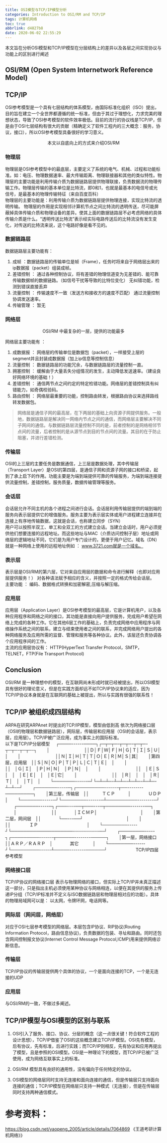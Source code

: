 ```yaml
---
title: OSI模型与TCP/IP模型分析
categories: Introduction to OSI/RM and TCP/IP 
tags: 计算机网络
toc: true
abbrlink: d4827b8
date: 2020-06-02 22:55:29
---
```






本文旨在分析OSI模型和TCP/IP模型在分层结构上的差异以及各层之间实现协议与功能上的区别进行阐述<br>
## OSI/RM (Open System Internetwork Reference Model)
## TCP/IP 
 <!-- more -->
OSI参考模型是一个具有七层结构的体系模型，由国际标准化组织（ISO）提出，目的旨在建立一个全世界都遵循的统一标准，但由于其过于理想化，力求完美的理想状态，导致了OSI参考模型的软件效率极低。目前的流行的协议栈是TCP/IP，但是由于OSI七层结构有很大的贡献（精确定义了软件工程内的三大概念：服务，协议，接口），所以OSI参考模型具备很好的学习意义。<br>
<p align="center">本文以自底向上的方式来介绍OSI/RM</p>

### 物理层
物理层是OSI参考模型中的最底层，主要定义了系统的电气、机械、过程和功能标准。如：电压、物理数据速率、最大传输距离、物理联接器和其他的类似特性。物理层的主要功能是利用传输介质为数据链路层提供物理联接，负责数据流的物理传输工作。物理层传输的基本单位是比特流，即0和1，也就是最基本的电信号或光信号，是最基本的物理传输特征（来自百度百科）<br>
物理层的主要功能是：利用传输介质为数据链路层提供物理连接，实现比特流的透明传输。
物理层的作用是实现相邻计算机节点之间比特流的透明传送，尽可能屏蔽掉具体传输介质和物理设备的差异。使其上面的数据链路层不必考虑网络的具体传输介质是什么。“透明传送比特流”表示经实际电路传送后的比特流没有发生变化，对传送的比特流来说，这个电路好像是看不见的。

### 数据链路层
数据链路层主要功能有：
1. 成帧 ：数据链路层的传输单位是帧（Frame），任务时将来自于网络层出来的ip数据报（packet）组装成帧。
2. 差错控制 ： 通过各种控制协议，将有差错的物理信道变为无差错的、能可靠传输数据帧的数据链路。（如信号干扰等导致的比特位变化） 无纠错功能，检测到错误直接丢弃
3. 流量控制 ： 传输速度不一致（发送方和接收方的速度不匹配） 通过流量控制协调发送速率。
4. 传输管理 ：  暂无

### 网络层
<p align="center">OSI/RM 中最复杂的一层，提供的功能最多 </p>

网络层主要功能有 ：
1. 成数据报 ： 网络层的传输单位是数据包（packet），一样接受上层的segment并且封装成数据报（加上ip信息等控制信息）
2. 流量控制 ： 数据链路层的功能冗余，与数据链路层的流量控制一直。
3. 拥塞控制 ： 缓解由于大量丢失分组情况的发生，主动降低发送速率。（建设良好网络环境的基础！）
4. 差错控制 ： 通信两节点之间约定的特定检错功能。网络层的差错控制具有纠错能力，如奇偶校验码。
5. 路由控制 ： 网络层最重要的功能，控制路由转发，根据路由协议来选择路线转发数据包。

> 网络层是通信子网的最高层，在下两层的基础上向资源子网提供服务。一般地，数据链路层是解决同一网络内节点之间的通信，而网络层主要解决不同子网间的通信。与数据链路层流量控制不同的是，前者控制的是网络相邻节点间的流量，后者控制的是从源节点到目的节点间的流量。其目的在于防止阻塞，并进行差错检测。

### 传输层 
OSI的上三层的主要任务是数据通信，上三层是数据处理，其中传输层（Transport Layer）是OSI的第四层，是通信子网和资源子网的接口和桥梁，起到了承上启下的作用。功能主要是为端到端提供可靠的传输服务，为端到端连接提供流量控制，差错控制，服务质量，数据传输管理等服务。


### 会话层
会话层允许不同主机的各个进程之间进行会话。会话层利用传输层提供的端到端的服务向表示层提供它的增值服务。服务主要为表示层实体或用户进程建立连接并在连接上有序地传输数据，这就是会话，也称建立同步（SYN）<br>
用户可以按照半双工、单工和全双工的方式建立会话。当建立会话时，用户必须提供他们想要连接的远程地址。而这些地址与MAC（介质访问控制子层）地址或网络层的逻辑地址不同，它们是为用户专门设计的，更便于用户记忆。域名（DN）就是一种网络上使用的远程地址例如 ： www.3721.com就是一个域名。

### 表示层
表示层是OSI/RM的第六层，它对来自应用层的数据和命令进行解释（也即对应用层提供服务！）
对各种语法赋予相应的含义，并按照一定的格式传给会话层。<br>
主要功能 ： 编码、数据格式转换和加密解密,压缩与解压缩。

### 应用层
应用层（Application Layer）是OSI参考模型的最高层，它是计算机用户，以及各种应用程序和网络之间的接口，其功能是直接向用户提供服务，完成用户希望在网络上完成的各种工作。它在其他6层工作的基础上，负责完成网络中应用程序与网络操作系统之间的联系，建立与结束使用者之间的联系，并完成网络用户提出的各种网络服务及应用所需的监督、管理和服务等各种协议。此外，该层还负责协调各个应用程序间的工作。
<br>
主流的应用层协议有： HTTP(HyperText Transfer Protocol，SMTP，TELNET，FTP(File Transport Protocol)

## Conclusion 
OSI/RM 是一种理想中的模型，在互联网尚未形成时就已经被提出，所以OSI模型具有很好的理论意义，但是在实践方面却远不如TCP/IP协议来的适应，因为TCP/IP协议本身就是在互联网的基础上被提出，所以与实践有很强的联系性！

## TCP/IP 被组织成四层结构
ARPA在研究ARPAnet 时提出的TCP/IP模型，模型由低到高 依次为网络接口层（OSI的物理层和数据链路层），网际层，传输层和应用层（OSI的会话层，表示层，应用层）。TCP/IP被广泛应用，成为事实上的国际标准。<br>
以下是TCP/IP分层模型
        ┌────------────┐┌─┬─┬─-┬─┬─-┬─┬─-┬─┬─-┬─┬─-┐
　　│　　　　　　　　││Ｄ│Ｆ│Ｗ│Ｆ│Ｈ│Ｇ│Ｔ│Ｉ│Ｓ│Ｕ│　│
　　│　　　　　　　　││Ｎ│Ｉ│Ｈ│Ｔ│Ｔ│Ｏ│Ｅ│Ｒ│Ｍ│Ｓ│其│
　　│第四层，应用层　││Ｓ│Ｎ│Ｏ│Ｐ│Ｔ│Ｐ│Ｌ│Ｃ│Ｔ│Ｅ│　│
　　│　　　　　　　　││　│Ｇ│Ｉ│　│Ｐ│Ｈ│Ｎ│　│Ｐ│Ｎ│　│
　　│　　　　　　　　││　│Ｅ│Ｓ│　│　│Ｅ│Ｅ│　│　│Ｅ│它│
　　│　　　　　　　　││　│Ｒ│　│　│　│Ｒ│Ｔ│　│　│Ｔ│　│
　　└───────------─┘└─┴─┴─-┴─┴─-┴─┴─-┴─┴─-┴─┴-─┘
　　┌───────-----─┐┌─────────-------┬──--------─────────┐
　　│第三层，传输层　││　　　ＴＣＰ　　　│　　　　ＵＤＰ　　　　│
　　└───────-----─┘└────────-------─┴──────────--------─┘
　　┌───────-----─┐┌───----──┬───---─┬────────-------──┐
　　│　　　　　　　　││　　　　│ＩＣＭＰ│　　　　　　　　　　│
　　│第二层，网间层　││　　　　└──---──┘　　　　　　　　　　│
　　│　　　　　　　　││　　　　  ＩＰ　　　　　　　　　　　 │
　　└────────-----┘└────────────────────-------------─-┘
　　┌────────-----┐┌─────────-------┬──────--------─────┐
　　│第一层，网络接口││ＡＲＰ／ＲＡＲＰ　│　　　　其它　　 　│
　　└────────------┘└─────────------┴─────--------──────┘
　　　　　　 TCP/IP四层参考模型

### 网络接口层
TCP/IP协议的网络接口层 表示与物理网络的接口，但实际上TCP/IP并未真正描述这一部分，只是指出主机必须使用某种协议与网络相连，以便在其提供的服务上传递IP分组（TCP/IP标准并不定义与ISO数据链路层和物理层相对应的功能）。具体的物理局域网可以是： 以太网，令牌环网，电话网等。

### 网际层（网间层，网络层）
对应于OSI七层参考模型的网络层。本层包含IP协议、RIP协议(Routing Information Protocol，路由信息协议)，负责数据的包装、寻址和路由。同时还包含网间控制报文协议(Internet Control Message Protocol,ICMP)用来提供网络诊断信息。

### 传输层
TCP/IP协议的传输层提供两个具体的协议，一个是面向连接的TCP，一个是无连接的UDP


### 应用层
与OSI/RM的一致，不做过多阐述。


## TCP/IP模型与OSI模型的区别与联系
1. OSI引入了服务、接口、协议、分层的概念（这一点很关键！符合软件工程的设计思想），TCP/IP借鉴了OSI的这些概念建立TCP/IP模型。OSI先有模型，后有协议，先有标准，后进行实践；而TCP/IP则相反，先有协议和应用再提出了模型，且是参照的OSI模型。OSI是一种理论下的模型，而TCP/IP已被广泛使用，成为网络互联事实上的标准。

2. OSI/RM 模型具有良好的通用性，没有偏向于任何特定的协议。

3.  OSI模型的网络层同时支持无连接和面向连接的通信，但是传输层只支持面向连接的通信；TCP/IP模型在网络层只支持一种模式（无连接），但是在传输层同时支持两种通信模式。


# 参考资料：
https://blog.csdn.net/yaopeng_2005/article/details/7064869
《王道考研计算机网络》》